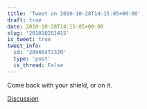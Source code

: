 ```yaml
---
title: 'Tweet on 2010-10-28T14:15:05+00:00'
draft: true
date: 2010-10-28T14:15:05+00:00
slug: '201010281415'
is_tweet: true
tweet_info:
  id: '28966472320'
  type: 'post'
  is_thread: False
---
```




Come back with your shield, or on it.

[Discussion](https://x.com/sytelus/status/28966472320)
